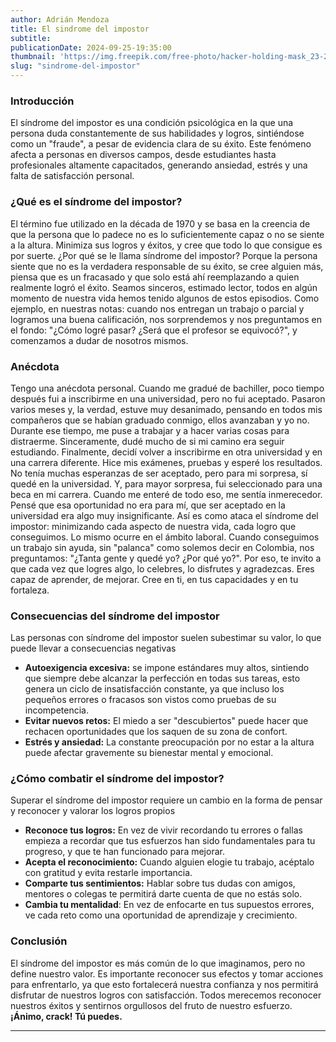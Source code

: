 ```yaml
---
author: Adrián Mendoza
title: El sindrome del impostor
subtitle: 
publicationDate: 2024-09-25-19:35:00
thumbnail: 'https://img.freepik.com/free-photo/hacker-holding-mask_23-2147985365.jpg?size=626&ext=jpg'
slug: "sindrome-del-impostor"
---
```



### Introducción

El síndrome del impostor es una condición psicológica en la que una persona duda constantemente de sus habilidades y logros, sintiéndose como un "fraude", a pesar de evidencia clara de su éxito. Este fenómeno afecta a personas en diversos campos, desde estudiantes hasta profesionales altamente capacitados, generando ansiedad, estrés y una falta de satisfacción personal.

### ¿Qué es el síndrome del impostor?

El término fue utilizado en la década de 1970 y se basa en la creencia de que la persona que lo padece no es lo suficientemente capaz o no se siente a la altura. Minimiza sus logros y éxitos, y cree que todo lo que consigue es por suerte. ¿Por qué se le llama síndrome del impostor? Porque la persona siente que no es la verdadera responsable de su éxito, se cree alguien más, piensa que es un fracasado y que solo está ahí reemplazando a quien realmente logró el éxito.
Seamos sinceros, estimado lector, todos en algún momento de nuestra vida hemos tenido algunos de estos episodios. Como ejemplo, en nuestras notas: cuando nos entregan un trabajo o parcial y logramos una buena calificación, nos sorprendemos y nos preguntamos en el fondo: "¿Cómo logré pasar? ¿Será que el profesor se equivocó?", y comenzamos a dudar de nosotros mismos.

### Anécdota

Tengo una anécdota personal. Cuando me gradué de bachiller, poco tiempo después fui a inscribirme en una universidad, pero no fui aceptado. Pasaron varios meses y, la verdad, estuve muy desanimado, pensando en todos mis compañeros que se habían graduado conmigo, ellos avanzaban y yo no. Durante ese tiempo, me puse a trabajar y a hacer varias cosas para distraerme. Sinceramente, dudé mucho de si mi camino era seguir estudiando.
Finalmente, decidí volver a inscribirme en otra universidad y en una carrera diferente. Hice mis exámenes, pruebas y esperé los resultados. No tenía muchas esperanzas de ser aceptado, pero para mi sorpresa, sí quedé en la universidad. Y, para mayor sorpresa, fui seleccionado para una beca en mi carrera. Cuando me enteré de todo eso, me sentía inmerecedor. Pensé que esa oportunidad no era para mí, que ser aceptado en la universidad era algo muy insignificante. Así es como ataca el síndrome del impostor: minimizando cada aspecto de nuestra vida, cada logro que conseguimos.
Lo mismo ocurre en el ámbito laboral. Cuando conseguimos un trabajo sin ayuda, sin "palanca" como solemos decir en Colombia, nos preguntamos: "¿Tanta gente y quedé yo? ¿Por qué yo?". Por eso, te invito a que cada vez que logres algo, lo celebres, lo disfrutes y agradezcas. Eres capaz de aprender, de mejorar. Cree en ti, en tus capacidades y en tu fortaleza.


### Consecuencias del síndrome del impostor

Las personas con síndrome del impostor suelen subestimar su valor, lo que puede llevar a consecuencias negativas

- **Autoexigencia excesiva:**  se impone estándares muy altos, sintiendo que siempre debe alcanzar la perfección en todas sus tareas, esto genera un ciclo de insatisfacción constante, ya que incluso los pequeños errores o fracasos son vistos como pruebas de su incompetencia.
- **Evitar nuevos retos:** El miedo a ser "descubiertos" puede hacer que rechacen oportunidades que los saquen de su zona de confort.
- **Estrés y ansiedad:** La constante preocupación por no estar a la altura puede afectar gravemente su bienestar mental y emocional.

### ¿Cómo combatir el síndrome del impostor?

Superar el síndrome del impostor requiere un cambio en la forma de pensar y reconocer y valorar los logros propios 

- **Reconoce tus logros:**  En vez de vivir recordando tu errores o fallas empieza a recordar que tus esfuerzos han sido fundamentales para tu progreso, y que te han funcionado para mejorar.
- **Acepta el reconocimiento:** Cuando alguien elogie tu trabajo, acéptalo con gratitud y evita restarle importancia.
- **Comparte tus sentimientos:** Hablar sobre tus dudas con amigos, mentores o colegas te permitirá darte cuenta de que no estás solo.
- **Cambia tu mentalidad**: En vez de enfocarte en tus supuestos errores, ve cada reto como una oportunidad de aprendizaje y crecimiento.


### Conclusión
El síndrome del impostor es más común de lo que imaginamos, pero no define nuestro valor. Es importante reconocer sus efectos y tomar acciones para enfrentarlo, ya que esto fortalecerá nuestra confianza y nos permitirá disfrutar de nuestros logros con satisfacción. 
Todos merecemos reconocer nuestros éxitos y sentirnos orgullosos del fruto de nuestro esfuerzo. **¡Ánimo, crack! Tú puedes.**

---


